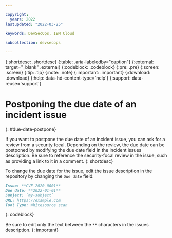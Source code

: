 ```yaml
---

copyright:
  years: 2022
lastupdated: "2022-03-25"

keywords: DevSecOps, IBM Cloud

subcollection: devsecops

---
```


{:shortdesc: .shortdesc}
{:table: .aria-labeledby="caption"}
{:external: target="_blank" .external}
{:codeblock: .codeblock}
{:pre: .pre}
{:screen: .screen}
{:tip: .tip}
{:note: .note}
{:important: .important}
{:download: .download}
{:help: data-hd-content-type='help'}
{:support: data-reuse='support'}

# Postponing the due date of an incident issue
{: #due-date-postpone}

If you want to postpone the due date of an incident issue, you can ask for a review from a security focal. Depending on the review, the due date can be postponed by modifying the due date field in the incident issues description. Be sure to reference the security-focal review in the issue, such as providing a link to it in a comment.
{: shortdesc}

To change the due date for the issue, edit the issue description in the repository by changing the `Due date` field:

```markdown
Issue: **CVE-2020-0001**
Due date: **2022-01-01**
Subject: `my-subject`
URL: https://example.com
Tool Type: Whitesource scan
```
{: codeblock}

Be sure to edit only the text between the `**` characters in the issues description.
{: important}
